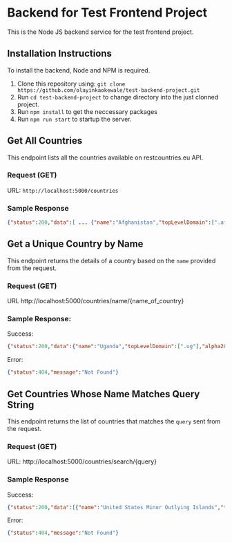 # Backend for Test Frontend Project
This is the Node JS backend service for the test frontend project.

## Installation Instructions
To install the backend, Node and NPM is required.
1. Clone this repository using: `git clone https://github.com/olayinkaokewale/test-backend-project.git`
2. Run `cd test-backend-project` to change directory into the just clonned project.
3. Run `npm install` to get the neccessary packages
4. Run `npm run start` to startup the server.

## Get All Countries
This endpoint lists all the countries available on restcountries.eu API.
### Request (GET)
URL: `http://localhost:5000/countries`

### Sample Response
```json
{"status":200,"data":[ ... {"name":"Afghanistan","topLevelDomain":[".af"],"alpha2Code":"AF","alpha3Code":"AFG","callingCodes":["93"],"capital":"Kabul","altSpellings":["AF","Afġānistān"],"region":"Asia","subregion":"Southern Asia","population":27657145,"latlng":[33,65],"demonym":"Afghan","area":652230,"gini":27.8,"timezones":["UTC+04:30"],"borders":["IRN","PAK","TKM","UZB","TJK","CHN"],"nativeName":"افغانستان","numericCode":"004","currencies":[{"code":"AFN","name":"Afghan afghani","symbol":"؋"}],"languages": ... } ... ]}
```

## Get a Unique Country by Name
This endpoint returns the details of a country based on the `name` provided from the request.

### Request (GET)
URL http://localhost:5000/countries/name/{name_of_country}

### Sample Response:
Success:
```json
{"status":200,"data":{"name":"Uganda","topLevelDomain":[".ug"],"alpha2Code":"UG","alpha3Code":"UGA","callingCodes":["256"],"capital":"Kampala","altSpellings":["UG","Republic of Uganda","Jamhuri ya Uganda"],"region":"Africa","subregion":"Eastern Africa","population":33860700,"latlng":[1,32],"demonym":"Ugandan","area":241550,"gini":44.3,"timezones":["UTC+03:00"],"borders":["COD","KEN","RWA","SSD","TZA"],"nativeName":"Uganda","numericCode":"800","currencies": ... }}
```

Error:
```json
{"status":404,"message":"Not Found"}
```


## Get Countries Whose Name Matches Query String
This endpoint returns the list of countries that matches the `query` sent from the request.

### Request (GET)
URL: http://localhost:5000/countries/search/{query}

### Sample Response
Success:
```json
{"status":200,"data":[{"name":"United States Minor Outlying Islands","topLevelDomain":[".us"],"alpha2Code":"UM","alpha3Code":"UMI","callingCodes":[""],"capital":"","altSpellings":["UM"],"region":"Americas","subregion":"Northern America","population":300,"latlng":[],"demonym":"American","area":null,"gini":null,"timezones":["UTC-11:00","UTC-10:00","UTC+12:00"],"borders":...},{"name":"Tanzania, United Republic of","topLevelDomain":[".tz"],"alpha2Code":"TZ","alpha3Code":"TZA","callingCodes":["255"],"capital":"Dodoma","altSpellings":["TZ","United Republic of Tanzania","Jamhuri ya Muungano wa Tanzania"],"region":"Africa","subregion":"Eastern Africa","population":55155000,"latlng":[-6,35],"demonym":"Tanzanian",...}, ... ]}
```

Error:
```json
{"status":404,"message":"Not Found"}
```